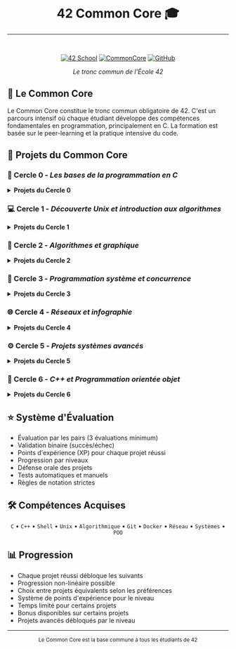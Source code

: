 <div align="center">

# 42 Common Core 🎓
---
<br>

[![42 School](https://img.shields.io/badge/42-School-00babc?logo=42)](https://42lausanne.ch/)
[![CommonCore](https://img.shields.io/badge/Cursus-CommonCore-success)](LIEN_CURSUS)
[![GitHub](https://img.shields.io/badge/Projects-Source_Code-181717?logo=github)](VOTRE_GITHUB)
<br>

*Le tronc commun de l'École 42*
</div>

## 📘 Le Common Core
Le Common Core constitue le tronc commun obligatoire de 42. C'est un parcours intensif où chaque étudiant développe des compétences fondamentales en programmation, principalement en C. La formation est basée sur le peer-learning et la pratique intensive du code.

## 🎯 Projets du Common Core

### 🔰 Cercle 0 - *Les bases de la programmation en C*
<details>
<summary><strong>Projets du Cercle 0</strong></summary>

- [**libft**](https://github.com/Xxzer042xX/42-Common-Core/tree/main/libft)
  
  - Recréation des fonctions essentielles de la libc
  - Premier projet en C du cursus
  - Fondamentaux de la programmation en C
  - Gestion de la mémoire (malloc, free)
  - Manipulation de chaînes de caractères
  - Création et manipulation de listes chaînées
  - Fonctions de conversion de types
  - Implémentation de fonctions mathématiques de base
  - Gestion des erreurs et des cas limites
</details>

### 💻 Cercle 1 - *Découverte Unix et introduction aux algorithmes*
<details>
<summary><strong>Projets du Cercle 1</strong></summary>

- [**get_next_line**](https://github.com/Xxzer042xX/42-Common-Core/tree/main/get_next_line)
  - Lecture de fichier ligne par ligne
  - Gestion avancée des file descriptors
  - Allocation dynamique optimisée
  - Buffer management et memory leaks
  - Gestion de fichiers multiples simultanément
  - Utilisation des variables statiques
  - Optimisation des performances de lecture

- [**ft_printf**](https://github.com/42School/ft_printf)
  - Reproduction complète de printf
  - Gestion des fonctions variadiques
  - Parsing complexe de format
  - Gestion de multiples conversions (%s, %d, %x, etc.)
  - Gestion des flags de format (-, 0, ., *)
  - Optimisation des performances d'affichage
  - Gestion précise des types de données

- [**Born2beroot**](https://github.com/42School/Born2beroot)
  - Installation complète d'un système Debian/CentOS
  - Partitionnement avancé avec LVM
  - Configuration sécurisée de SSH
  - Mise en place d'un pare-feu UFW/Firewalld
  - Politique stricte de mots de passe avec PAM
  - Configuration de sudo avec règles strictes
  - Script de monitoring système
  - Configuration de WordPress avec Lighttpd/Apache
</details>

### 🌟 Cercle 2 - *Algorithmes et graphique*
<details>
<summary><strong>Projets du Cercle 2</strong></summary>

- [**push_swap**](https://github.com/Xxzer042xX/42-Common-Core/tree/main/push_swap)
  - Implémentation d'algorithmes de tri efficaces
  - Optimisation avec un nombre limité d'opérations
  - Manipulation de deux piles avec règles spécifiques
  - Analyse de complexité algorithmique
  - Gestion des cas d'erreur et de la mémoire
  - Développement d'une stratégie de tri optimale

- **Premier choix:**
  - [**minitalk**](https://github.com/42School/minitalk)
    - Communication entre processus via signaux Unix
    - Utilisation précise de SIGUSR1 et SIGUSR2
    - Gestion bit à bit des données
    - Transmission fiable de messages
    - Gestion des erreurs de transmission
    - Support Unicode et caractères spéciaux
  - *ou*
  - [**pipex**](https://github.com/42School/pipex)
    
    - Reproduction du comportement des pipes shell
    - Gestion des processus fils et père
    - Redirection des entrées/sorties
    - Exécution de commandes shell
    - Gestion des erreurs et des cas limites
    - Manipulation avancée des file descriptors

- **Second choix:**
  - [**so_long**](https://github.com/42School/so_long)
    
    - Création d'un jeu 2D avec MinilibX
    - Gestion complète des événements
    - Parsing de fichier map
    - Animation de sprites
    - Gestion des collisions
    - Path finding basique
    - Optimisation du rendu graphique
  - *ou*
  - [**FdF**](https://github.com/42School/fdf)
    - Représentation filaire 3D (Fil de Fer)
    - Transformations géométriques complexes
    - Projection isométrique et parallèle
    - Gestion avancée de la souris et du clavier
    - Parsing de fichiers de heightmap
    - Rotation et zoom du modèle
    - Gestion des couleurs et du gradient
  - *ou*
  - [**fractol**](https://github.com/42School/fractol)
    - Création de différentes fractales (Mandelbrot, Julia...)
    - Optimisation graphique poussée
    - Gestion avancée des couleurs et palettes
    - Zoom infini et déplacement fluide
    - Interaction en temps réel
    - Multithreading pour les performances
    - Paramètres modifiables en temps réel
</details>

### 🚀 Cercle 3 - *Programmation système et concurrence*
<details>
<summary><strong>Projets du Cercle 3</strong></summary>

- [**philosophers**](https://github.com/42School/philosophers)
  - Implémentation du problème des philosophes
  - Gestion fine des threads et mutex
  - Prévention des deadlocks
  - Synchronisation des processus
  - Gestion des ressources partagées
  - Optimisation des performances
  - Monitoring de l'état des philosophes
  - Gestion du temps précise

- [**minishell**](https://github.com/42School/minishell)
  - Création d'un shell complet style bash
  - Gestion du prompt et historique
  - Parsing complexe des commandes
  - Gestion des pipes et redirections
  - Variables d'environnement
  - Signaux et contrôle des processus
  - Builtins (cd, echo, export, etc.)
  - Gestion des quotes et caractères spéciaux
  - Expansion des variables
</details>

### 🌐 Cercle 4 - *Réseaux et infographie*
<details>
<summary><strong>Projets du Cercle 4</strong></summary>

- [**NetPractice**](https://github.com/42School/NetPractice)
  - Configuration réseau TCP/IP
  - Compréhension du modèle OSI
  - Calcul de masques de sous-réseau
  - Configuration de routage
  - Diagnostic des problèmes réseau
  - Topologie réseau
  - Sécurité réseau de base

- **Choix:**
  - [**cub3d**](https://github.com/42School/cub3d)
    - Moteur de raycasting comme Wolfenstein 3D
    - Rendu 3D temps réel
    - Textures sur les murs
    - Gestion des sprites et transparence
    - Parsing de fichier de configuration
    - Collisions et mouvements
    - Optimisation des performances
    - Minimap et éléments d'interface
  - *ou*
  - [**miniRT**](https://github.com/42School/miniRT)
    - Moteur de raytracing complet
    - Calculs vectoriels avancés
    - Multiples objets géométriques
    - Effets de lumière et ombres
    - Réflexions et transparence
    - Anti-aliasing
    - Multi-threading pour les performances
    - Format de scène personnalisé
</details>

### ⚙️ Cercle 5 - *Projets systèmes avancés*
<details>
<summary><strong>Projets du Cercle 5</strong></summary>

- [**inception**](https://github.com/42School/inception)
  - Configuration de containers Docker
  - Orchestration avec docker-compose
  - Administration système avancée
  - Configuration de Nginx, WordPress, MariaDB
  - Gestion des volumes persistants
  - Réseaux Docker personnalisés
  - SSL/TLS et sécurité
  - Scripts d'automatisation

- [**webserv**](https://github.com/42School/webserv)
  - Serveur HTTP complet en C++98
  - Gestion des requêtes HTTP
  - Configuration style Nginx
  - Support CGI complet
  - Gestion des sessions
  - Multiplexing des connexions
  - Gestion des erreurs HTTP
  - Tests de performances
</details>

### 🔄 Cercle 6 - *C++ et Programmation orientée objet*
<details>
<summary><strong>Projets du Cercle 6</strong></summary>

- [**ft_containers**](https://github.com/42School/ft_containers)
  - Implémentation des containers STL
  - Vector avec allocation dynamique
  - Map avec arbre rouge-noir
  - Stack et autres adaptateurs
  - Iterators et const_iterators
  - Templates avancés
  - RAII et exception safety
  - Tests de performances vs STL

- [**ft_irc**](https://github.com/42School/ft_irc)
  - Serveur IRC complet en C++98
  - Protocole IRC (RFC 1459)
  - Gestion des clients multiples
  - Commandes IRC standard
  - Channels et modes
  - Opérateurs et permissions
  - File transfer
  - Gestion des bans et kicks
</details>

## ⭐ Système d'Évaluation
- Évaluation par les pairs (3 évaluations minimum)
- Validation binaire (succès/échec)
- Points d'expérience (XP) pour chaque projet réussi
- Progression par niveaux
- Défense orale des projets
- Tests automatiques et manuels
- Règles de notation strictes

## 🛠️ Compétences Acquises
<div align="center">

`C` • `C++` • `Shell` • `Unix` • `Algorithmique` • `Git` • `Docker` • `Réseau` • `Systèmes` • `POO`
</div>

## 📊 Progression
- Chaque projet réussi débloque les suivants
- Progression non-linéaire possible
- Choix entre projets équivalents selon les préférences
- Système de points d'expérience pour le niveau
- Temps limité pour certains projets
- Bonus disponibles sur certains projets
- Projets avancés débloqués par le niveau

---
<div align="center">
<sub>Le Common Core est la base commune à tous les étudiants de 42</sub>
</div>
